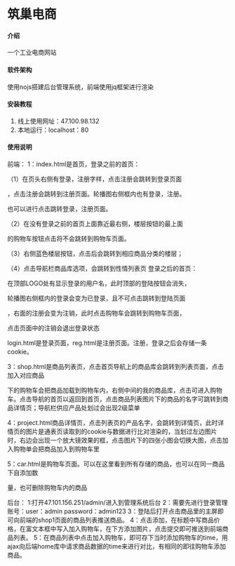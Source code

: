 # 筑巢电商

#### 介绍
一个工业电商网站

#### 软件架构
使用nojs搭建后台管理系统，前端使用jq框架进行渲染


#### 安装教程

1. 线上使用网址：47.100.98.132
2. 本地运行：localhost：80

#### 使用说明
前端：
1：index.html是首页，登录之前的首页：

  （1）在页头右侧有登录，注册字样，点击注册会跳转到登录页面

，点击注册会跳转到注册页面。轮播图右侧框内也有登录，注册。

也可以进行点击跳转登录，注册页面。

  （2）在没有登录之前的首页上面靠近最右侧，楼层按钮的最上面

的购物车按钮点击将不会跳转到购物车页面。

  （3）右侧蓝色楼层按钮，点击后会跳转到相应商品分类的楼层；
   
  （4）点击导航栏商品库选项，会跳转到性情列表页
登录之后的首页：

在顶部LOGO处有显示登录的用户名，此时顶部的登陆按钮会消失，

轮播图右侧框内的登录会变为已登录，且不可点击跳转到登陆页面

，右面的注册会变为注销，此时点击购物车会跳转到购物车页面，

点击页面中的注销会退出登录状态

login.html是登录页面，reg.html是注册页面。注册，登录之后会存储一条cookie。

3：shop.html是商品列表页，点击首页导航上的商品库会跳转到列表页面，点击加入对应商品

下的购物车会把商品加载到购物车内，右侧中间的我的商品库，点击可进入购物车。点击导航的首页以返回到首页，点击商品列表图片下的商品的名字可跳转到商品详情页；导航栏供应产品处划过会出现2级菜单


4：project.html商品详情页，点击列表页的产品名字，会跳转到详情页，此时详情页的图片是通表页读取到的cookie与数据进行比对渲染的，当划过左边图片时，右边会出现一个放大镜效果的框，点击图片下的四张小图会切换大图，点击加入购物单会把商品加入到购物车里

5：car.html是购物车页面。可以在这里看到所有存储的商品，也可以在同一商品下自添加数

量，也可删除购物车内的商品



后台：
1:打开47.101.156.251/admin/进入到管理系统后台
2：需要先进行登录管理账号：user：admin password：admin123
3：登陆后打开点击商品里的主屏即可向前端的shop1页面的商品列表推送商品。
4：点击添加，在标题中写商品价格，在富文本框中写入加入购物车，在下方添加图片，点击提交即可推送到前端商品列表。
5：在商品列表中点击加入购物车，即可存下当时添加购物车的time，用ajax向后端home库中请求商品数据的time来进行对比，有相同的即往购物车添加商品。

